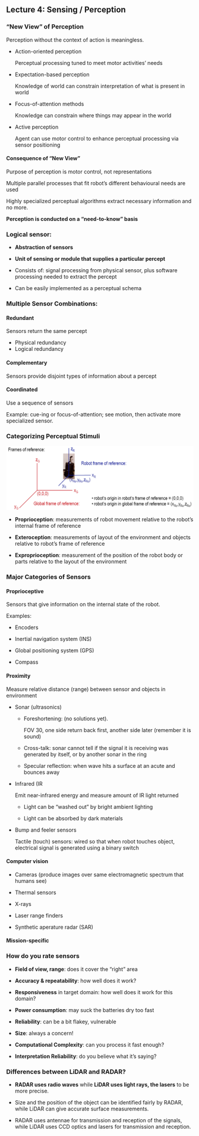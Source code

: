 ## Lecture 4: Sensing / Perception

### “New View” of Perception

Perception without the context of action is meaningless.

- Action-oriented perception

  Perceptual processing tuned to meet motor activities’ needs

- Expectation-based perception

  Knowledge of world can constrain interpretation of what is present in world

- Focus-of-attention methods

  Knowledge can constrain where things may appear in the world

- Active perception

  Agent can use motor control to enhance perceptual processing via sensor positioning

#### Consequence of “New View”

Purpose of perception is motor control, not representations

Multiple parallel processes that fit robot’s different behavioural needs are used

Highly specialized perceptual algorithms extract necessary information and no more.

**Perception is conducted on a “need-to-know” basis**



### Logical sensor:

- **Abstraction of sensors**

- **Unit of sensing or module that supplies a particular percept**
- Consists of: signal processing from physical sensor, plus software processing needed to extract the percept
- Can be easily implemented as a perceptual schema



### Multiple Sensor Combinations:

#### Redundant

Sensors return the same percept

- Physical redundancy
- Logical redundancy



#### Complementary

Sensors provide disjoint types of information about a percept



#### Coordinated

Use a sequence of sensors

Example: cue-ing or focus-of-attention; see motion, then activate more specialized sensor.



### Categorizing Perceptual Stimuli

<img src="figures/04-reference.png" alt="image-20200129012914425" style="zoom:50%;" />

- **Proprioception**: measurements of robot movement relative to the robot’s internal frame of reference 

- **Exteroception**: measurements of layout of the environment and objects relative to robot’s frame of reference

- **Exproprioception**: measurement of the position of the robot body or parts relative to the layout of the environment



### Major Categories of Sensors

#### Proprioceptive

Sensors that give information on the internal state of the robot.

Examples:

- Encoders

- Inertial navigation system (INS)

- Global positioning system (GPS)

- Compass



#### Proximity

Measure relative distance (range) between sensor and objects in environment

- Sonar (ultrasonics)

  - Foreshortening: (no solutions yet). 

    FOV 30, one side return back first, another side later (remember it is sound)

  - Cross-talk: sonar cannot tell if the signal it is receiving was generated by itself, or by another sonar in the ring
  - Specular reflection: when wave hits a surface at an acute and bounces away

- Infrared (IR

  Emit near-infrared energy and measure amount of IR light returned

  - Light can be “washed out” by bright ambient lighting

  - Light can be absorbed by dark materials

- Bump and feeler sensors

  Tactile (touch) sensors: wired so that when robot touches object, electrical signal is generated using a binary switch



#### Computer vision

- Cameras (produce images over same electromagnetic spectrum that humans see)

- Thermal sensors

- X-rays

- Laser range finders

- Synthetic aperature radar (SAR)



#### Mission-specific



### How do you rate sensors

- **Field of view, range**: does it cover the “right” area

- **Accuracy & repeatability**: how well does it work?

- **Responsiveness** in target domain: how well does it work for this domain?

- **Power consumption**: may suck the batteries dry too fast

- **Reliability**: can be a bit flakey, vulnerable

- **Size**: always a concern!
- **Computational Complexity**: can you process it fast enough?

- **Interpretation Reliability**: do you believe what it’s saying?



### Differences between LiDAR and RADAR?

- **RADAR uses radio waves** while **LiDAR uses light rays, the lasers** to be more precise.

- Size and the position of the object can be identified fairly by RADAR, while LiDAR can give accurate surface measurements.

- RADAR uses antennae for transmission and reception of the signals, while LiDAR uses CCD optics and lasers for transmission and reception.